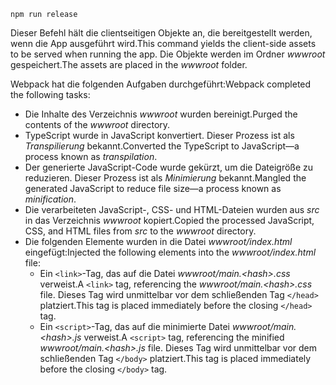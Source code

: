```console
npm run release
```

<span data-ttu-id="c4651-101">Dieser Befehl hält die clientseitigen Objekte an, die bereitgestellt werden, wenn die App ausgeführt wird.</span><span class="sxs-lookup"><span data-stu-id="c4651-101">This command yields the client-side assets to be served when running the app.</span></span> <span data-ttu-id="c4651-102">Die Objekte werden im Ordner *wwwroot* gespeichert.</span><span class="sxs-lookup"><span data-stu-id="c4651-102">The assets are placed in the *wwwroot* folder.</span></span>

<span data-ttu-id="c4651-103">Webpack hat die folgenden Aufgaben durchgeführt:</span><span class="sxs-lookup"><span data-stu-id="c4651-103">Webpack completed the following tasks:</span></span>

* <span data-ttu-id="c4651-104">Die Inhalte des Verzeichnis *wwwroot* wurden bereinigt.</span><span class="sxs-lookup"><span data-stu-id="c4651-104">Purged the contents of the *wwwroot* directory.</span></span>
* <span data-ttu-id="c4651-105">TypeScript wurde in JavaScript konvertiert. Dieser Prozess ist als *Transpilierung* bekannt.</span><span class="sxs-lookup"><span data-stu-id="c4651-105">Converted the TypeScript to JavaScript&mdash;a process known as *transpilation*.</span></span>
* <span data-ttu-id="c4651-106">Der generierte JavaScript-Code wurde gekürzt, um die Dateigröße zu reduzieren. Dieser Prozess ist als *Minimierung* bekannt.</span><span class="sxs-lookup"><span data-stu-id="c4651-106">Mangled the generated JavaScript to reduce file size&mdash;a process known as *minification*.</span></span>
* <span data-ttu-id="c4651-107">Die verarbeiteten JavaScript-, CSS- und HTML-Dateien wurden aus *src* in das Verzeichnis *wwwroot* kopiert.</span><span class="sxs-lookup"><span data-stu-id="c4651-107">Copied the processed JavaScript, CSS, and HTML files from *src* to the *wwwroot* directory.</span></span>
* <span data-ttu-id="c4651-108">Die folgenden Elemente wurden in die Datei *wwwroot/index.html* eingefügt:</span><span class="sxs-lookup"><span data-stu-id="c4651-108">Injected the following elements into the *wwwroot/index.html* file:</span></span>
  * <span data-ttu-id="c4651-109">Ein `<link>`-Tag, das auf die Datei *wwwroot/main.\<hash\>.css* verweist.</span><span class="sxs-lookup"><span data-stu-id="c4651-109">A `<link>` tag, referencing the *wwwroot/main.\<hash\>.css* file.</span></span> <span data-ttu-id="c4651-110">Dieses Tag wird unmittelbar vor dem schließenden Tag `</head>` platziert.</span><span class="sxs-lookup"><span data-stu-id="c4651-110">This tag is placed immediately before the closing `</head>` tag.</span></span>
  * <span data-ttu-id="c4651-111">Ein `<script>`-Tag, das auf die minimierte Datei *wwwroot/main.\<hash\>.js* verweist.</span><span class="sxs-lookup"><span data-stu-id="c4651-111">A `<script>` tag, referencing the minified *wwwroot/main.\<hash\>.js* file.</span></span> <span data-ttu-id="c4651-112">Dieses Tag wird unmittelbar vor dem schließenden Tag `</body>` platziert.</span><span class="sxs-lookup"><span data-stu-id="c4651-112">This tag is placed immediately before the closing `</body>` tag.</span></span>
